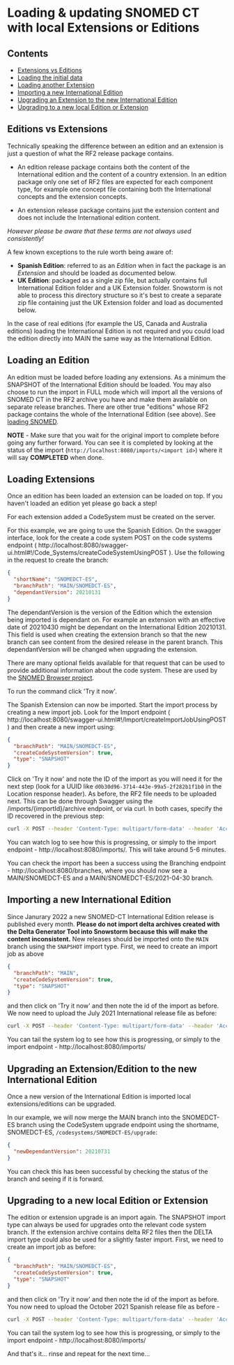 # Loading & updating SNOMED CT with local Extensions or Editions

## Contents

- [Extensions vs Editions](#extensions-vs-editions)
- [Loading the initial data](#loading-the-initial-data)
- [Loading another Extension](#loading-another-extension)
- [Importing a new International Edition](#importing-a-new-international-edition)
- [Upgrading an Extension to the new International Edition](#upgrading-an-extension-to-the-new-international-edition)
- [Upgrading to a new local Edition or Extension](#upgrading-to-a-new-local-edition-or-extension)

## Editions vs Extensions

Technically speaking the difference between an edition and an extension is just a question of what the RF2 release package contains.  

- An edition release package contains both the content of the International edition and the content of a country extension.
In an edition package only one set of RF2 files are expected for each component type, for example one concept file containing both the International concepts and the extension concepts. 

- An extension release package contains just the extension content and does not include the International edition content.

_However please be aware that these terms are not always used consistently!_

A few known exceptions to the rule worth being aware of:

- **Spanish Edition**: referred to as an _Edition_ when in fact the package is an _Extension_ and should be loaded as documented below.
- **UK Edition**: packaged as a single zip file, but actually contains full International Edition folder and a UK Extension folder. 
Snowstorm is not able to process this directory structure so it's best to create a separate zip file containing just the UK Extension folder and load as documented below.

In the case of real editions (for example the US, Canada and Australia editions) loading the International Edition is not required and you could load the edition directly into MAIN the same way as the International Edition.

## Loading an Edition

An edition must be loaded before loading any extensions. As a minimum the SNAPSHOT of the International Edition should be loaded. You may also choose to run the import in 
FULL mode which will import all the versions of SNOMED CT in the RF2 archive you have and make them available on separate release branches. 
There are other true "editions" whose RF2 package contains the whole of the International Edition (see above). 
See [loading SNOMED](loading-snomed.md).

**NOTE** - Make sure that you wait for the original import to complete before going any further forward. 
You can see it is completed by looking at the status of the import (`http://localhost:8080/imports/<import id>`) where it will say **COMPLETED** when done.

## Loading Extensions

Once an edition has been loaded an extension can be loaded on top. If you haven't loaded an edition yet please go back a step!

For each extension added a CodeSystem must be created on the server. 

For this example, we are going to use the Spanish Edition.
On the swagger interface, look for the create a code system POST on the code systems endpoint ( http://localhost:8080/swagger-ui.html#!/Code_Systems/createCodeSystemUsingPOST ). 
Use the following in the request to create the branch:

```json
{
  "shortName": "SNOMEDCT-ES",
  "branchPath": "MAIN/SNOMEDCT-ES",
  "dependantVersion": 20210131
}
```
The dependantVersion is the version of the Edition which the extension being imported is dependant on. For example an extension with an effective date of 20210430 might be dependant on the International Edition 20210131.
This field is used when creating the extension branch so that the new branch can see content from the desired release in the parent branch. This dependantVersion will be changed when upgrading the extension. 

There are many optional fields available for that request that can be used to provide additional information about the code system. These are used by the [SNOMED Browser project](https://github.com/IHTSDO/sct-browser-frontend).

To run the command click 'Try it now'.

The Spanish Extension can now be imported. Start the import process by creating a new import job. Look for the Import endpoint ( http://localhost:8080/swagger-ui.html#!/Import/createImportJobUsingPOST ) and then create a new import using:

```json
{
  "branchPath": "MAIN/SNOMEDCT-ES",
  "createCodeSystemVersion": true,
  "type": "SNAPSHOT"
}
```

Click on 'Try it now' and note the ID of the import as you will need it for the next step (look for a UUID like `d0b30d96-3714-443e-99a5-2f282b1f1b0` in the Location response header). 
As before, the RF2 file needs to be uploaded next. This can be done through Swagger using the /imports/{importId}/archive endpoint, or via curl. In both cases, specify the ID recovered in the previous step:

```bash
curl -X POST --header 'Content-Type: multipart/form-data' --header 'Accept: application/json' -F file=@SnomedCT_SpanishRelease-es_Production_20210430T120000Z.zip 'http://localhost:8080/imports/<import id>/archive'
```

You can watch log to see how this is progressing, or simply to the import endpoint - http://localhost:8080/imports/<import id>. This will take around 5-6 minutes.

You can check the import has been a success using the Branching endpoint - http://localhost:8080/branches, where you should now see a MAIN/SNOMEDCT-ES and a MAIN/SNOMEDCT-ES/2021-04-30 branch.

## Importing a new International Edition

Since Janurary 2022 a new SNOMED-CT International Edition release is published every month. **Please do not import delta archives created with the Delta Generator Tool into Snowstorm because this will make the content inconsistent.** New releases should be imported onto the `MAIN` branch using the `SNAPSHOT` import type. First, we need to create an import job as above

```json
{
  "branchPath": "MAIN",
  "createCodeSystemVersion": true,
  "type": "SNAPSHOT"
}
```

and then click on 'Try it now' and then note the id of the import as before. We now need to upload the July 2021 International release file as before:

```bash
curl -X POST --header 'Content-Type: multipart/form-data' --header 'Accept: application/json' -F file=@SnomedCT_InternationalRF2_PRODUCTION_20210731T120000Z.zip  'http://localhost:8080/imports/<import id>/archive'
```

You can tail the system log to see how this is progressing, or simply to the import endpoint - http://localhost:8080/imports/<import id>

## Upgrading an Extension/Edition to the new International Edition

Once a new version of the International Edition is imported local extensions/editions can be upgraded. 

In our example, we will now merge the MAIN branch into the SNOMEDCT-ES branch using the CodeSystem upgrade endpoint using the shortname, SNOMEDCT-ES, `/codesystems/SNOMEDCT-ES/upgrade`:
```json
{
  "newDependantVersion": 20210731
}
```

You can check this has been successful by checking the status of the branch and seeing if it is forward.

## Upgrading to a new local Edition or Extension

The edition or extension upgrade is an import again. The SNAPSHOT import type can always be used for upgrades onto the relevant code system branch. If the extension archive contains delta RF2 files then the DELTA import type could also be used for a slightly faster import. First, we need to create an import job as before:

```json
{
  "branchPath": "MAIN/SNOMEDCT-ES",
  "createCodeSystemVersion": true,
  "type": "SNAPSHOT"
}
```

and then click on 'Try it now' and then note the id of the import as before. You now need to upload the October 2021 Spanish release file as before -

```bash
curl -X POST --header 'Content-Type: multipart/form-data' --header 'Accept: application/json' -F file=@SnomedCT_SpanishRelease-es_Production_20211031T120000Z.zip  'http://localhost:8080/imports/<import id>/archive'
```

You can tail the system log to see how this is progressing, or simply to the import endpoint - http://localhost:8080/imports/<import id>

And that's it... rinse and repeat for the next time...
